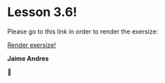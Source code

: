 # Lesson 3.6!

Please go to this link in order to render the exersize:

[Render exersize!](http://github.ekorre.org/2017-Google-Developer-Challenge/Lesson-3/6/lists.html)

**Jaime Andres**

:see_no_evil:
